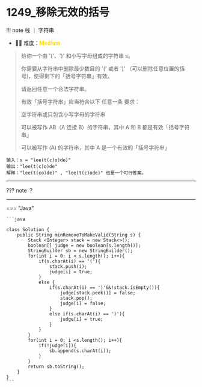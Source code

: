 # 1249_移除无效的括号

<!-- 所有文件名必须是该题目的英文名 -->

!!! note
    <!-- 这里记载考察的数据结构、算法等 -->
    栈 ｜ 字符串

- 🔑🔑 难度：<span style = "color:gold; font-weight:bold">Medium</span> 
<!-- <span style = "color:gold; font-weight:bold">Medium</span> 中等 -->
<!-- <span style = "color:crisma; font-weight:bold">High</span> 困难 -->
<!-- <span style = "color:Green; font-weight:bold">Easy</span> 简单 -->

<!-- 题目简介 -->

> 给你一个由 '('、')' 和小写字母组成的字符串 s。
> 
> 你需要从字符串中删除最少数目的 '(' 或者 ')' （可以删除任意位置的括号)，使得剩下的「括号字符串」有效。
> 
> 请返回任意一个合法字符串。
> 
> 有效「括号字符串」应当符合以下 任意一条 要求：
> 
> 空字符串或只包含小写字母的字符串
> 
> 可以被写作 AB（A 连接 B）的字符串，其中 A 和 B 都是有效「括号字符串」
> 
> 可以被写作 (A) 的字符串，其中 A 是一个有效的「括号字符串」

```
输入：s = "lee(t(c)o)de)"
输出："lee(t(c)o)de"
解释："lee(t(co)de)" , "lee(t(c)ode)" 也是一个可行答案。

```

------

??? note 
    ？

    
-------------

=== "Java"

    ```java
    
    class Solution {
        public String minRemoveToMakeValid(String s) {
            Stack <Integer> stack = new Stack<>();
            boolean[] judge = new boolean[s.length()];
            StringBuilder sb = new StringBuilder();
            for(int i = 0; i < s.length(); i++){
                if(s.charAt(i) == '('){
                    stack.push(i);
                    judge[i] = true;
                }
                else {
                    if(s.charAt(i) == ')'&&!stack.isEmpty()){
                        judge[stack.peek()] = false;
                        stack.pop();
                        judge[i] = false;
                    }
                    else if(s.charAt(i) == ')'){
                        judge[i] = true;
                    }
                }
            }
            for(int i = 0; i <s.length(); i++){
                if(!judge[i]){
                    sb.append(s.charAt(i));
                }
            }
            return sb.toString();
        }
    }
    ```